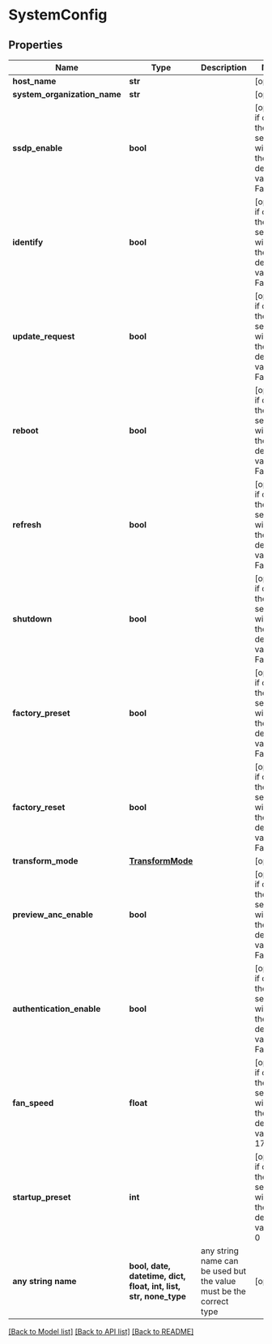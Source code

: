 # SystemConfig


## Properties
Name | Type | Description | Notes
------------ | ------------- | ------------- | -------------
**host_name** | **str** |  | [optional] 
**system_organization_name** | **str** |  | [optional] 
**ssdp_enable** | **bool** |  | [optional]  if omitted the server will use the default value of False
**identify** | **bool** |  | [optional]  if omitted the server will use the default value of False
**update_request** | **bool** |  | [optional]  if omitted the server will use the default value of False
**reboot** | **bool** |  | [optional]  if omitted the server will use the default value of False
**refresh** | **bool** |  | [optional]  if omitted the server will use the default value of False
**shutdown** | **bool** |  | [optional]  if omitted the server will use the default value of False
**factory_preset** | **bool** |  | [optional]  if omitted the server will use the default value of False
**factory_reset** | **bool** |  | [optional]  if omitted the server will use the default value of False
**transform_mode** | [**TransformMode**](TransformMode.md) |  | [optional] 
**preview_anc_enable** | **bool** |  | [optional]  if omitted the server will use the default value of False
**authentication_enable** | **bool** |  | [optional]  if omitted the server will use the default value of False
**fan_speed** | **float** |  | [optional]  if omitted the server will use the default value of 170
**startup_preset** | **int** |  | [optional]  if omitted the server will use the default value of 0
**any string name** | **bool, date, datetime, dict, float, int, list, str, none_type** | any string name can be used but the value must be the correct type | [optional]

[[Back to Model list]](../README.md#documentation-for-models) [[Back to API list]](../README.md#documentation-for-api-endpoints) [[Back to README]](../README.md)


